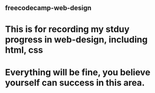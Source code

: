 ## freecodecamp-web-design
# This is for recording my stduy progress in web-design, including html, css <br>
# Everything will be fine, you believe yourself can success in this area.
